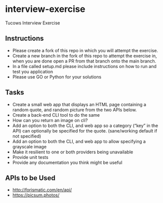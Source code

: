 # interview-exercise
Tucows Interview Exercise

## Instructions

- Please create a fork of this repo in which you will attempt the exercise.
- Create a new branch in the fork of this repo to attempt the exercise in, when you are done open a PR from that branch onto the main branch.
- In a file called setup.md please include instructions on how to run and test you application
- Please use GO or Python for your solutions

## Tasks

- Create a small web app that displays an HTML page containing a random quote, and random picture from the two APIs below.
- Create a back-end CLI tool to do the same
- How can you return an image on cli?
- Add an option to both the CLI, and web app so a category (“key” in the API) can optionally be specified for the quote.  (sane/working default if not specified)
- Add an option to both the CLI, and web app to allow specifying a grayscale image
- Make it resilient to one or both providers being unavailable
- Provide unit tests
- Provide any documentation you think might be useful


## APIs to be Used
- http://forismatic.com/en/api/
- https://picsum.photos/
